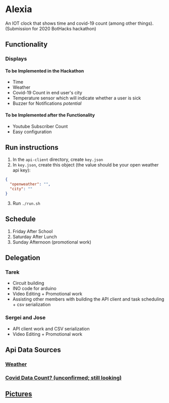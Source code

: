 # Alexia

An IOT clock that shows time and covid-19 count (among other things). (Submission for 2020 BotHacks hackathon)

## Functionality

### Displays

#### To be Implemented in the Hackathon

- Time
- Weather
- Covid-19 Count in end user's city
- Temperature sensor which will indicate whether a user is sick
- Buzzer for Notifications *potential*

#### To be Implemented after the Functionality

- Youtube Subscriber Count
- Easy configuration

## Run instructions

1. In the `api-client` directory, create `key.json`
2. In `key.json`, create this object (the value should be your open weather api key):

```json
{
  "openweather": "",
  "city": ""
}
```

3. Run `./run.sh`

## Schedule

1. Friday After School
2. Saturday After Lunch
3. Sunday Afternoon (promotional work)

## Delegation

### Tarek

- Circuit building
- INO code for arduino
- Video Editing + Promotional work
- Assisting other members with building the API client and task scheduling + csv serialization

### Sergei and Jose

- API client work and CSV serialization
- Video Editing + Promotional work

## Api Data Sources

### [Weather](https://openweathermap.org/)

### [Covid Data Count? (unconfirmed; still looking)](https://www.programmableweb.com/api/novelcovid-rest-api-v10)

## [Pictures](/pics)
